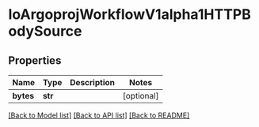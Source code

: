 # IoArgoprojWorkflowV1alpha1HTTPBodySource

## Properties
Name | Type | Description | Notes
------------ | ------------- | ------------- | -------------
**bytes** | **str** |  | [optional] 

[[Back to Model list]](../README.md#documentation-for-models) [[Back to API list]](../README.md#documentation-for-api-endpoints) [[Back to README]](../README.md)


